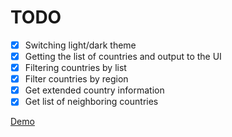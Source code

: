 # TODO
 - [x] Switching light/dark theme
 - [x] Getting the list of countries and output to the UI
 - [x] Filtering countries by list
 - [x] Filter countries by region
 - [x] Get extended country information
 - [x] Get list of neighboring countries

[Demo]()